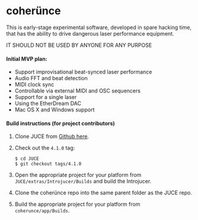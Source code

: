 coherünce
=========

This is early-stage experimental software, developed in spare hacking time, that has the ability to drive dangerous laser performance equipment. 

IT SHOULD NOT BE USED BY ANYONE FOR ANY PURPOSE

#### Initial MVP plan:

- Support improvisational beat-synced laser performance
- Audio FFT and beat detection
- MIDI clock sync
- Controllable via external MIDI and OSC sequencers
- Support for a single laser
- Using the EtherDream DAC
- Mac OS X and Windows support

#### Build instructions (for project contributors)

1. Clone JUCE from [Github here](https://github.com/julianstorer/JUCE).
2. Check out the `4.1.0` tag:

    ```
    $ cd JUCE
    $ git checkout tags/4.1.0
    ```
    
3. Open the appropriate project for your platform from `JUCE/extras/Introjucer/Builds` and build the Introjucer.
4. Clone the coherünce repo into the same parent folder as the JUCE repo.
5. Build the appropriate project for your platform from `coherunce/app/Builds`.
